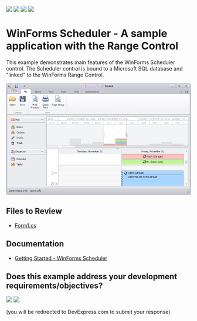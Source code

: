 <!-- default badges list -->
![](https://img.shields.io/endpoint?url=https://codecentral.devexpress.com/api/v1/VersionRange/128636659/14.2.3%2B)
[![](https://img.shields.io/badge/Open_in_DevExpress_Support_Center-FF7200?style=flat-square&logo=DevExpress&logoColor=white)](https://supportcenter.devexpress.com/ticket/details/E4287)
[![](https://img.shields.io/badge/📖_How_to_use_DevExpress_Examples-e9f6fc?style=flat-square)](https://docs.devexpress.com/GeneralInformation/403183)
[![](https://img.shields.io/badge/💬_Leave_Feedback-feecdd?style=flat-square)](#does-this-example-address-your-development-requirementsobjectives)
<!-- default badges end -->

# WinForms Scheduler - A sample application with the Range Control

This example demonstrates main features of the WinForms Scheduler control. The Scheduler control is bound to a Microsoft SQL database and "linked" to the WinForms Range Control.

![WinForms Scheduler - A sample application with the Range Control](https://raw.githubusercontent.com/DevExpress-Examples/rangecontrol-and-schedulercontrol-a-sample-application-e4287/14.2.3+/media/993db193-5874-4346-bf6d-4a9da33c5206.png)


## Files to Review

* [Form1.cs](./CS/SampleSchedulerRangeControl/Form1.cs)


## Documentation

* [Getting Started - WinForms Scheduler](https://docs.devexpress.com/WindowsForms/2949/controls-and-libraries/scheduler/getting-started)
<!-- feedback -->
## Does this example address your development requirements/objectives?

[<img src="https://www.devexpress.com/support/examples/i/yes-button.svg"/>](https://www.devexpress.com/support/examples/survey.xml?utm_source=github&utm_campaign=winforms-scheduler-range-control-sample-app&~~~was_helpful=yes) [<img src="https://www.devexpress.com/support/examples/i/no-button.svg"/>](https://www.devexpress.com/support/examples/survey.xml?utm_source=github&utm_campaign=winforms-scheduler-range-control-sample-app&~~~was_helpful=no)

(you will be redirected to DevExpress.com to submit your response)
<!-- feedback end -->
